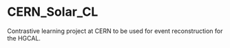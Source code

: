 # CERN_Solar_CL
Contrastive learning project at CERN to be used for event reconstruction for the HGCAL.
